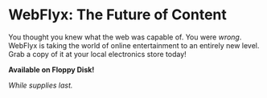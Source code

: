 # WebFlyx: The Future of Content

You thought you knew what the web was capable of.
You were *wrong*.
WebFlyx is taking the world of online entertainment to an entirely new level.
Grab a copy of it at your local electronics store today!

**Available on Floppy Disk!**

*While supplies last.*
